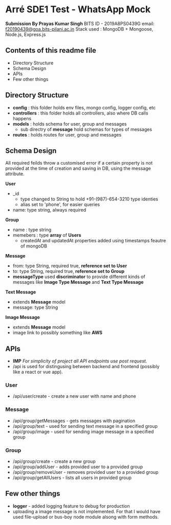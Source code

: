# Arré SDE1 Test - WhatsApp Mock
**Submission By Prayas Kumar Singh**
BITS ID - 2019A8PS0439G
email: f20190439@goa.bits-pilani.ac.in
Stack used : MongoDB + Mongoose, Node.js, Express.js
## Contents of this readme file
 - Directory Structure
 - Schema Design
 - APIs
 - Few other things 

## Directory Structure
 - **config** : this folder holds env files, mongo config, logger config, etc
 - **controllers** : this folder holds all controllers, also where DB calls happens
 - **models** : holds schema for user, group and messages
	 - sub directry of **message** hold schemas for types of messages
 - **routes** : holds routes for user, group and messages

## Schema Design
All required feilds throw a customised error if a certain property is not provided at the time of creation and saving in DB, using the message attribute.

**User**

 - _id 
	- type changed to String to hold +91-(987)-654-3210 type identies
	- alias set to 'phone', for easier queries
- name: type string, always required

**Group**

 - name : type string
 - memebers : type **array** of **Users** 
	 - createdAt and updatedAt properties added using  timestamps feautre of mongoDB
	 
**Message**

 - from: type String, required true, **reference set to  User**
 - to: type String, required true, **reference set to Group**
 - **messageType** used **discriminator** to provide different kinds of messages like **Image Type Message** and **Text Type Message**
 
 **Text Message**
 - extends  **Message** model
 - message: type String

**Image Message**
 - extends  **Message** model
 - image link to possibly something like **AWS**

## APIs

 - **IMP** *For simplicity of project all API endpoints use post request.*
 - /api is used for distingusing between backend and frontend (possibly like a react or vue app).

### User

 - /api/user/create - create a new user with name and phone

### Message

 - /api/group/getMessages - gets messages with pagination
 - /api/group/text - used for sending text message in a specified group
 - /api/group/image - used for sending image message in a specified group

### Group

 - /api/group/create - create a new group
 - /api/group/addUser - adds provided user to a provided group
 - /api/group/removeUser - removes provided user to a provided group
 - /api/group/getAllUsers - lists all users in provided group

## Few other things
- **logger** - added logging feature to debug for production
- uploading a image message is not implemented. For that I would have used file-upload or bus-boy node module alsong with form methods.
